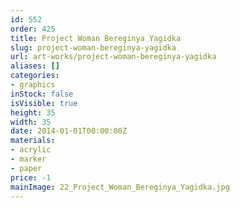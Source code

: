 ```yaml
---
id: 552
order: 425
title: Project Woman Bereginya Yagidka
slug: project-woman-bereginya-yagidka
url: art-works/project-woman-bereginya-yagidka
aliases: []
categories:
- graphics
inStock: false
isVisible: true
height: 35
width: 35
date: 2014-01-01T00:00:00Z
materials:
- acrylic
- marker
- paper
price: -1
mainImage: 22_Project_Woman_Bereginya_Yagidka.jpg
---
```

